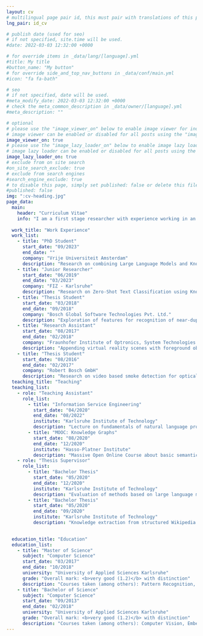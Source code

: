 ```yaml
---
layout: cv
# multilingual page pair id, this must pair with translations of this page. (This name must be unique)
lng_pair: id_cv

# publish date (used for seo)
# if not specified, site.time will be used.
#date: 2022-03-03 12:32:00 +0000

# for override items in _data/lang/[language].yml
#title: My title
#button_name: "My button"
# for override side_and_top_nav_buttons in _data/conf/main.yml
#icon: "fa fa-bath"

# seo
# if not specified, date will be used.
#meta_modify_date: 2022-03-03 12:32:00 +0000
# check the meta_common_description in _data/owner/[language].yml
#meta_description: ""

# optional
# please use the "image_viewer_on" below to enable image viewer for individual pages or posts (_posts/ or [language]/_posts folders).
# image viewer can be enabled or disabled for all posts using the "image_viewer_posts: true" setting in _data/conf/main.yml.
image_viewer_on: true
# please use the "image_lazy_loader_on" below to enable image lazy loader for individual pages or posts (_posts/ or [language]/_posts folders).
# image lazy loader can be enabled or disabled for all posts using the "image_lazy_loader_posts: true" setting in _data/conf/main.yml.
image_lazy_loader_on: true
# exclude from on site search
#on_site_search_exclude: true
# exclude from search engines
#search_engine_exclude: true
# to disable this page, simply set published: false or delete this file
#published: false
img: ":cv-heading.jpg"
page_data:
  main:
    header: "Curriculum Vitae"
    info: "I am a first stage researcher with experience working in an international, heterogeneous, interdisciplinary research group. I conducted independent research on Natural Language Understanding and managed research projects on research data management. My research areas include Knowledge Graphs and Machine Learning with a focus on Zero-Shot Learning."
      
  work_title: "Work Experience"
  work_list:
    - title: "PhD Student"
      start_date: "09/2023"
      end_date: ""
      company: "Vrije Universiteit Amsterdam"
      description: "Research on combining Large Language Models and Knowledge Graphs."
    - title: "Junior Researcher"
      start_date: "06/2019"
      end_date: "03/2023"
      company: "FIZ - Karlsruhe"
      description: "Research on Zero-Shot Text Classification using Knowledge Graphs as auxiliary information as well as development of ontologies and Knowledge Graphs for research data management."
    - title: "Thesis Student"
      start_date: "03/2018"
      end_date: "09/2018"
      company: "Bosch Global Software Technologies Pvt. Ltd."
      description: "Exploration of features for recognition of near-duplicate reports based on distributional semantics and transfer learning."
    - title: "Research Assistant"
      start_date: "08/2017"
      end_date: "02/2018"
      company: "Fraunhofer Institute of Optronics, System Technologies and Image Exploitation IOSB"
      description: "Appending virtual reality scenes with foreground objects of an IP camera."
    - title: "Thesis Student"
      start_date: "08/2016"
      end_date: "02/2017"
      company: "Robert Bosch GmbH"
      description: "Research on video based smoke detection for optical thin smoke."
  teaching_title: "Teaching"
  teaching_list: 
    - role: "Teaching Assistant"
      role_list: 
        - title: "Information Service Engineering"
          start_date: "04/2020"
          end_date: "08/2022"
          institute: "Karlsruhe Institute of Technology"
          description: "Lecture on fundamentals of natural language processing, knowledge mining, linked data engineering and information retrieval."
        - title: "MOOC: Knowledge Graphs"
          start_date: "08/2020"
          end_date: "12/2020"
          institute: "Hasso-Platner Institute"
          description: "Massive Open Online Course about basic semantic technologies including symbolic AI, knowledge representation with RDF, OWL and querying knowledge graphs via SPARQL."
    - role: "Thesis Supervisor"
      role_list:
        - title: "Bachelor Thesis"
          start_date: "05/2020"
          end_date: "12/2020"
          institute: "Karlsruhe Institute of Technology"
          description: "Evaluation of methods based on large language models for fine-grained text classification."
        - title: "Bachelor Thesis"
          start_date: "05/2020"
          end_date: "09/2020"
          institute: "Karlsruhe Institute of Technology"
          description: "Knowledge extraction from structured Wikipedia list pages using regular expressions."
     

  education_title: "Education"
  education_list:
    - title: "Master of Science"
      subject: "Computer Science"
      start_date: "03/2017"
      end_date: "10/2018"
      university: "University of Applied Sciences Karlsruhe"
      grade: "Overall mark: <b>very good (1.2)</b> with distinction"
      description: "Courses taken (among others): Pattern Recognition, Unsupervised Learning, Photogrammetry"
    - title: "Bachelor of Science"
      subject: "Computer Science"
      start_date: "09/2013"
      end_date: "02/2018"
      university: "University of Applied Sciences Karlsruhe"
      grade: "Overall mark: <b>very good (1.2)</b> with distinction"
      description: "Courses taken (among others): Computer Vision, Embedded Systems, Robotics"
---
```

